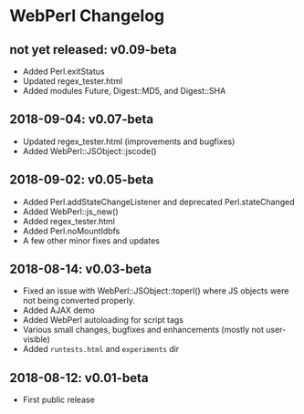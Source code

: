 
WebPerl Changelog
=================


not yet released: v0.09-beta
----------------------

- Added Perl.exitStatus
- Updated regex_tester.html
- Added modules Future, Digest::MD5, and Digest::SHA


2018-09-04: v0.07-beta
----------------------

- Updated regex_tester.html (improvements and bugfixes)
- Added WebPerl::JSObject::jscode()


2018-09-02: v0.05-beta
----------------------

- Added Perl.addStateChangeListener and deprecated Perl.stateChanged
- Added WebPerl::js_new()
- Added regex_tester.html
- Added Perl.noMountIdbfs
- A few other minor fixes and updates


2018-08-14: v0.03-beta
----------------------

- Fixed an issue with WebPerl::JSObject::toperl()
  where JS objects were not being converted properly.
- Added AJAX demo
- Added WebPerl autoloading for script tags
- Various small changes, bugfixes and enhancements
  (mostly not user-visible)
- Added `runtests.html` and `experiments` dir


2018-08-12: v0.01-beta
----------------------

- First public release



